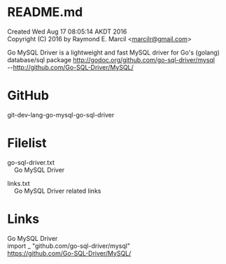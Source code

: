 # README.md
Created Wed Aug 17 08:05:14 AKDT 2016  
Copyright (C) 2016 by Raymond E. Marcil &lt;marcilr@gmail.com&gt;  


Go MySQL Driver is a lightweight and fast MySQL driver for Go's
(golang) database/sql package
http://godoc.org/github.com/go-sql-driver/mysql  
--http://github.com/Go-SQL-Driver/MySQL/


GitHub
======
git-dev-lang-go-mysql-go-sql-driver


Filelist  
========  
go-sql-driver.txt  
&nbsp;&nbsp;&nbsp;&nbsp;Go MySQL Driver  

links.txt  
&nbsp;&nbsp;&nbsp;&nbsp;Go MySQL Driver related links  



Links  
=====  
Go MySQL Driver  
import _ "github.com/go-sql-driver/mysql"  
https://github.com/Go-SQL-Driver/MySQL/  

